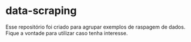 # data-scraping
Esse repositório foi criado para agrupar exemplos de raspagem de dados. Fique a vontade para utilizar caso tenha interesse.
